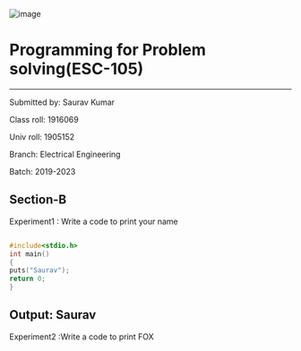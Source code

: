 ![image](https://img.collegedekhocdn.com/media/img/institute/logo/GNDEC_Ludhiana_logo.png)

# Programming for Problem solving(ESC-105)
----
Submitted by: Saurav Kumar

Class roll: 1916069

Univ roll: 1905152

Branch: Electrical Engineering

Batch: 2019-2023

Section-B
----

Experiment1 : Write a code to print your name
```C

#include<stdio.h>
int main()
{
puts("Saurav");
return 0;
}
````

Output:
Saurav
----

Experiment2 :Write a code to print FOX
````C

